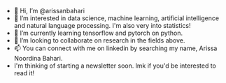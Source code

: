 - 👋 Hi, I’m @arissanbahari
- 👀 I’m interested in data science, machine learning, artificial intelligence and natural language processing. I'm also very into statistics!
- 🌱 I’m currently learning tensorflow and pytorch on python.
- 💞️ I’m looking to collaborate on research in the fields above.
- 📫 You can connect with me on linkedin by searching my name, Arissa Noordina Bahari.
- I'm thinking of starting a newsletter soon. lmk if you'd be interested to read it!

<!---
arissanbahari/arissanbahari is a ✨ special ✨ repository because its `README.md` (this file) appears on your GitHub profile.
You can click the Preview link to take a look at your changes.
--->
